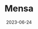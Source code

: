 ---
title: "Mensa"
cc-type: constellation
borders:
  - Chamaeleon
  - Dorado
  - Hydrus
  - Octans
  - Volans
date: 2023-06-24
hashtag: mensa
subdivision-of:
  - southern celestial hemisphere
tags:
  - constellation
---